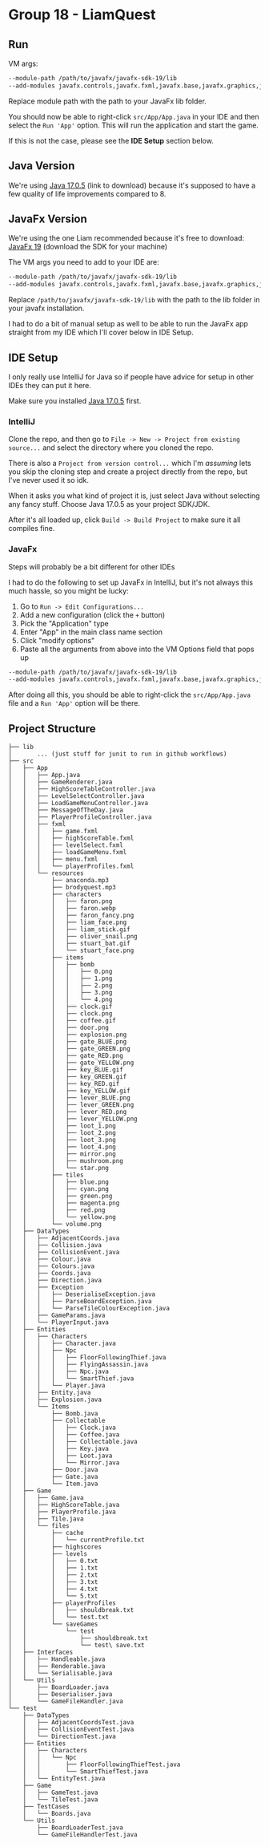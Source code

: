 # Group 18 - LiamQuest
## Run

VM args:
```bash
--module-path /path/to/javafx/javafx-sdk-19/lib 
--add-modules javafx.controls,javafx.fxml,javafx.base,javafx.graphics,javafx.media
```
Replace module path with the path to your JavaFx lib folder. 

You should now be able to right-click `src/App/App.java` in your IDE and then 
select the `Run 'App'` option. This will run the application and start the game. 

If this is not the case, please see the **IDE Setup** section below.

## Java Version

We're using [Java 17.0.5](https://www.oracle.com/java/technologies/downloads/#java17) (link to download) because it's supposed to have a few quality of life improvements compared to 8.

## JavaFx Version

We're using the one Liam recommended because it's free to download: [JavaFx 19](https://gluonhq.com/products/javafx/)
(download the SDK for your machine)

The VM args you need to add to your IDE are:

```bash
--module-path /path/to/javafx/javafx-sdk-19/lib 
--add-modules javafx.controls,javafx.fxml,javafx.base,javafx.graphics,javafx.media
```

Replace `/path/to/javafx/javafx-sdk-19/lib` with the path to the lib folder in your javafx installation.

I had to do a bit of manual setup as well to be able to run the JavaFx app straight from my IDE which 
I'll cover below in IDE Setup.

## IDE Setup

I only really use IntelliJ for Java so if people have advice for setup in other IDEs they can put it here.

Make sure you installed [Java 17.0.5](https://www.oracle.com/java/technologies/downloads/#java17) first.

### IntelliJ

Clone the repo, and then go to `File -> New -> Project from existing source...` and select the directory where you cloned the repo.

There is also a `Project from version control...` which I'm _assuming_ lets you skip the cloning step and create a project directly from the repo, but I've never used it so idk.

When it asks you what kind of project it is, just select Java without selecting any fancy stuff. Choose Java 17.0.5 as your project SDK/JDK.

After it's all loaded up, click `Build -> Build Project` to make sure it all compiles fine.

### JavaFx

Steps will probably be a bit different for other IDEs

I had to do the following to set up JavaFx in IntelliJ, but it's not always this much hassle, 
so you might be lucky: 
1. Go to `Run -> Edit Configurations...`
2. Add a new configuration (click the `+` button)
3. Pick the "Application" type
4. Enter "App" in the main class name section
5. Click "modify options"
6. Paste all the arguments from above into the VM Options field that pops up 
```bash
--module-path /path/to/javafx/javafx-sdk-19/lib 
--add-modules javafx.controls,javafx.fxml,javafx.base,javafx.graphics,javafx.media
```
After doing all this, you should be able to right-click the `src/App/App.java` file and a 
`Run 'App'` option will be there. 

## Project Structure
```
├── lib
│       ... (just stuff for junit to run in github workflows)
├── src
│   ├── App
│   │   ├── App.java
│   │   ├── GameRenderer.java
│   │   ├── HighScoreTableController.java
│   │   ├── LevelSelectController.java
│   │   ├── LoadGameMenuController.java
│   │   ├── MessageOfTheDay.java
│   │   ├── PlayerProfileController.java
│   │   ├── fxml
│   │   │   ├── game.fxml
│   │   │   ├── highScoreTable.fxml
│   │   │   ├── levelSelect.fxml
│   │   │   ├── loadGameMenu.fxml
│   │   │   ├── menu.fxml
│   │   │   └── playerProfiles.fxml
│   │   └── resources
│   │       ├── anaconda.mp3
│   │       ├── brodyquest.mp3
│   │       ├── characters
│   │       │   ├── faron.png
│   │       │   ├── faron.webp
│   │       │   ├── faron_fancy.png
│   │       │   ├── liam_face.png
│   │       │   ├── liam_stick.gif
│   │       │   ├── oliver_snail.png
│   │       │   ├── stuart_bat.gif
│   │       │   └── stuart_face.png
│   │       ├── items
│   │       │   ├── bomb
│   │       │   │   ├── 0.png
│   │       │   │   ├── 1.png
│   │       │   │   ├── 2.png
│   │       │   │   ├── 3.png
│   │       │   │   └── 4.png
│   │       │   ├── clock.gif
│   │       │   ├── clock.png
│   │       │   ├── coffee.gif
│   │       │   ├── door.png
│   │       │   ├── explosion.png
│   │       │   ├── gate_BLUE.png
│   │       │   ├── gate_GREEN.png
│   │       │   ├── gate_RED.png
│   │       │   ├── gate_YELLOW.png
│   │       │   ├── key_BLUE.gif
│   │       │   ├── key_GREEN.gif
│   │       │   ├── key_RED.gif
│   │       │   ├── key_YELLOW.gif
│   │       │   ├── lever_BLUE.png
│   │       │   ├── lever_GREEN.png
│   │       │   ├── lever_RED.png
│   │       │   ├── lever_YELLOW.png
│   │       │   ├── loot_1.png
│   │       │   ├── loot_2.png
│   │       │   ├── loot_3.png
│   │       │   ├── loot_4.png
│   │       │   ├── mirror.png
│   │       │   ├── mushroom.png
│   │       │   └── star.png
│   │       ├── tiles
│   │       │   ├── blue.png
│   │       │   ├── cyan.png
│   │       │   ├── green.png
│   │       │   ├── magenta.png
│   │       │   ├── red.png
│   │       │   └── yellow.png
│   │       └── volume.png
│   ├── DataTypes
│   │   ├── AdjacentCoords.java
│   │   ├── Collision.java
│   │   ├── CollisionEvent.java
│   │   ├── Colour.java
│   │   ├── Colours.java
│   │   ├── Coords.java
│   │   ├── Direction.java
│   │   ├── Exception
│   │   │   ├── DeserialiseException.java
│   │   │   ├── ParseBoardException.java
│   │   │   └── ParseTileColourException.java
│   │   ├── GameParams.java
│   │   └── PlayerInput.java
│   ├── Entities
│   │   ├── Characters
│   │   │   ├── Character.java
│   │   │   ├── Npc
│   │   │   │   ├── FloorFollowingThief.java
│   │   │   │   ├── FlyingAssassin.java
│   │   │   │   ├── Npc.java
│   │   │   │   └── SmartThief.java
│   │   │   └── Player.java
│   │   ├── Entity.java
│   │   ├── Explosion.java
│   │   └── Items
│   │       ├── Bomb.java
│   │       ├── Collectable
│   │       │   ├── Clock.java
│   │       │   ├── Coffee.java
│   │       │   ├── Collectable.java
│   │       │   ├── Key.java
│   │       │   ├── Loot.java
│   │       │   └── Mirror.java
│   │       ├── Door.java
│   │       ├── Gate.java
│   │       └── Item.java
│   ├── Game
│   │   ├── Game.java
│   │   ├── HighScoreTable.java
│   │   ├── PlayerProfile.java
│   │   ├── Tile.java
│   │   └── files
│   │       ├── cache
│   │       │   └── currentProfile.txt
│   │       ├── highscores
│   │       ├── levels
│   │       │   ├── 0.txt
│   │       │   ├── 1.txt
│   │       │   ├── 2.txt
│   │       │   ├── 3.txt
│   │       │   ├── 4.txt
│   │       │   └── 5.txt
│   │       ├── playerProfiles
│   │       │   ├── shouldbreak.txt
│   │       │   └── test.txt
│   │       └── saveGames
│   │           └── test
│   │               ├── shouldbreak.txt
│   │               └── test\ save.txt
│   ├── Interfaces
│   │   ├── Handleable.java
│   │   ├── Renderable.java
│   │   └── Serialisable.java
│   └── Utils
│       ├── BoardLoader.java
│       ├── Deserialiser.java
│       └── GameFileHandler.java
└── test
    ├── DataTypes
    │   ├── AdjacentCoordsTest.java
    │   ├── CollisionEventTest.java
    │   └── DirectionTest.java
    ├── Entities
    │   ├── Characters
    │   │   └── Npc
    │   │       ├── FloorFollowingThiefTest.java
    │   │       └── SmartThiefTest.java
    │   └── EntityTest.java
    ├── Game
    │   ├── GameTest.java
    │   └── TileTest.java
    ├── TestCases
    │   └── Boards.java
    └── Utils
        ├── BoardLoaderTest.java
        └── GameFileHandlerTest.java
```